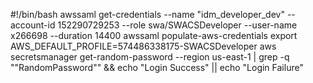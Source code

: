 #!/bin/bash
awssaml get-credentials --name "idm_developer_dev" --account-id 152290729253 --role swa/SWACSDeveloper --user-name x266698 --duration 14400
awssaml populate-aws-credentials
export AWS_DEFAULT_PROFILE=574486338175-SWACSDeveloper 
aws secretsmanager get-random-password --region us-east-1 | grep -q "\"RandomPassword\"" && echo "Login Success" || echo "Login Failure"